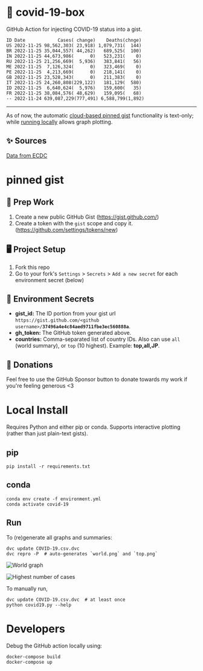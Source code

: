 # 🏥 covid-19-box

GitHub Action for injecting COVID-19 status into a gist.

```
ID Date            Cases( change)    Deaths(chnge)
US 2022-11-25 98,562,303( 23,918) 1,079,731(  144)
BR 2022-11-25 35,044,557( 44,262)   689,525(  100)
IN 2022-11-25 44,673,986(      0)   523,231(    0)
RU 2022-11-25 21,256,669(  5,936)   383,841(   56)
ME 2022-11-25  7,126,324(      0)   323,469(    0)
PE 2022-11-25  4,213,669(      0)   218,141(    0)
GB 2022-11-25 23,528,343(      0)   211,383(    0)
IT 2022-11-25 24,260,808(229,122)   181,129(  580)
ID 2022-11-25  6,640,624(  5,976)   159,600(   35)
FR 2022-11-25 38,084,576( 48,629)   159,095(   68)
-- 2022-11-24 639,087,229(777,491) 6,588,799(1,892)
```

---

As of now, the automatic [cloud-based pinned gist](#pinned-gist) functionality is text-only;
while [running locally](#local-install) allows graph plotting.

## ✨ Sources

[Data from ECDC](https://www.ecdc.europa.eu/en/publications-data/download-todays-data-geographic-distribution-covid-19-cases-worldwide)

# pinned gist

## 🎒 Prep Work
1. Create a new public GitHub Gist (https://gist.github.com/)
1. Create a token with the `gist` scope and copy it. (https://github.com/settings/tokens/new)

## 🖥 Project Setup
1. Fork this repo
1. Go to your fork's `Settings` > `Secrets` > `Add a new secret` for each environment secret (below)

## 🤫 Environment Secrets
- **gist_id:** The ID portion from your gist url `https://gist.github.com/<github username>/`**`37496a4e4c84aed9711fbe3ec560888a`**.
- **gh_token:** The GitHub token generated above.
- **countries:** Comma-separated list of country IDs. Also can use `all` (world summary), or `top` (10 highest). Example: **top,all,JP**.

## 💸 Donations

Feel free to use the GitHub Sponsor button to donate towards my work if you're feeling generous <3

# Local Install

Requires Python and either pip or conda. Supports interactive plotting (rather than just plain-text gists).

## pip

```
pip install -r requirements.txt
```

## conda

```
conda env create -f environment.yml
conda activate covid-19
```

## Run

To (re)generate all graphs and summaries:

```
dvc update COVID-19.csv.dvc
dvc repro -P  # auto-generates `world.png` and `top.png`
```

![World graph](world.png)

![Highest number of cases](top.png)

To manually run,

```
dvc update COVID-19.csv.dvc  # at least once
python covid19.py --help
```

# Developers

Debug the GitHub action locally using:

```
docker-compose build
docker-compose up
```
